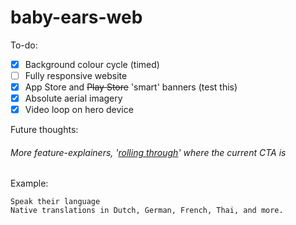 # baby-ears-web
To-do:
- [x] Background colour cycle (timed)
- [ ] Fully responsive website
- [x] App Store and ~~Play Store~~ 'smart' banners (test this)
- [x] Absolute aerial imagery
- [x] Video loop on hero device

Future thoughts:
###### More feature-explainers, '[rolling through](http://agelber.com/blog/looping-carousel/)' where the current CTA is
Example:
```
Speak their language
Native translations in Dutch, German, French, Thai, and more.
```
